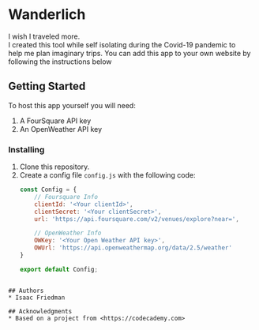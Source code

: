 # Wanderlich  

I wish I traveled more.  
I created this tool while self isolating during the Covid-19 pandemic to  
help me plan imaginary trips.
You can add this app to your own website by following the instructions below

## Getting Started
To host this app yourself you will need:
1. A FourSquare API key
2. An OpenWeather API key

### Installing
1. Clone this repository.
2. Create a config file `config.js` with the following code:
    ```javascript
    const Config = {
        // Foursquare Info
        clientId: '<Your clientId>',
        clientSecret: '<Your clientSecret>',
        url: 'https://api.foursquare.com/v2/venues/explore?near=',

        // OpenWeather Info
        OWKey: '<Your Open Weather API key>',
        OWUrl: 'https://api.openweathermap.org/data/2.5/weather'
    }

    export default Config;
```

## Authors
* Isaac Friedman

## Acknowledgments
* Based on a project from <https://codecademy.com>
